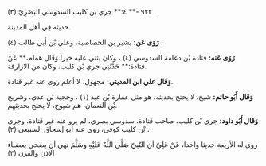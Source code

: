 ٩٢٢ -** ٤:** جري بن كليب السدوسي البَصْرِيّ (٣) .

حديثه فِي أهل المدينة.

**رَوَى عَن:** بشير بن الخصاصية، وعلي بْن أَبي طالب (٤) .

**رَوَى عَنه:** قتادة بْن دعامة السدوسي (٤) ، وكان يثني عليه خيرا.وَقَال همام،** عَنْ قتادة:** حَدَّثَنِي جري بْن كليب، وكان من الازارقة.

**وَقَال علي ابن المديني:** مجهول، لا أعلم روى عنه غير قتادة.

**وَقَال أَبُو حاتم:** شيخ، لا يحتج بحديثه، هو مثل عمارة بْن عبد (١) ، وحجية بْن عدي، وشريح بْن النعمان، هم شيوخ، لا يحتج بحديثهم.

**وَقَال أَبُو داود:** جري بْن كليب، صاحب قتادة، سدوسي بصري، لم يرو عنه غير قتادة، وجري بْن كليب كوفي، روى عنه أبو إسحاق السبيعي (٢) .

روى له الأربعة حديثا واحدا، عَنْ عَلِيّ أن النَّبِيّ صَلَّى اللَّهُ عَلَيْهِ وسَلَّمَ نهى أن يضحى بعضباء الأذن والقرن (٣)